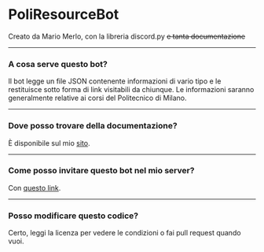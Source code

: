 # PoliResourceBot

Creato da Mario Merlo, con la libreria discord.py ~~e tanta documentazione~~

---
### A cosa serve questo bot?

Il bot legge un file JSON contenente informazioni di vario tipo e le restituisce sotto forma di link visitabili da chiunque. Le informazioni saranno generalmente relative ai corsi del Politecnico di Milano.

---

### Dove posso trovare della documentazione?

È disponibile sul mio [sito](https://mrvideo.github.io/poli).

---
### Come posso invitare questo bot nel mio server?
Con [questo link](https://discord.com/api/oauth2/authorize?client_id=825084922489471016&permissions=534723950656&scope=bot).

---
### Posso modificare questo codice?
Certo, leggi la licenza per vedere le condizioni o fai pull request quando vuoi.
